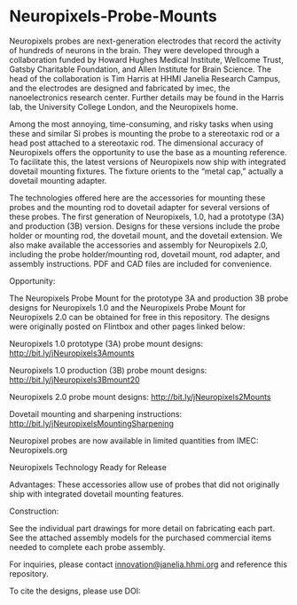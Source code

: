 # Neuropixels-Probe-Mounts

Neuropixels probes are next-generation electrodes that record the activity of hundreds of neurons in the brain. They were developed through a collaboration funded by Howard Hughes Medical Institute, Wellcome Trust, Gatsby Charitable Foundation, and Allen Institute for Brain Science. The head of the collaboration is Tim Harris at HHMI Janelia Research Campus, and the electrodes are designed and fabricated by imec, the nanoelectronics research center. Further details may be found in the Harris lab, the University College London, and the Neuropixels home. 

Among the most annoying, time-consuming, and risky tasks when using these and similar Si probes is mounting the probe to a stereotaxic rod or a head post attached to a stereotaxic rod.  The dimensional accuracy of Neuropixels offers the opportunity to use the base as a mounting reference. To facilitate this, the latest versions of Neuropixels now ship with integrated dovetail mounting fixtures.  The fixture orients to the “metal cap,” actually a dovetail mounting adapter.

The technologies offered here are the accessories for mounting these probes and the mounting rod to dovetail adapter for several versions of these probes. The first generation of Neuropixels, 1.0, had a prototype (3A) and production (3B) version. Designs for these versions include the probe holder or mounting rod, the dovetail mount, and the dovetail extension.  We also make available the accessories and assembly for Neuropixels 2.0, including the probe holder/mounting rod, dovetail mount, rod adapter, and assembly instructions. PDF and CAD files are included for convenience.

Opportunity:

The Neuropixels Probe Mount for the prototype 3A and production 3B probe designs for Neuropixels 1.0 and the Neuropixels Probe Mount for Neuropixels 2.0 can be obtained for free in this repository. The designs were originally posted on Flintbox and other pages linked below:

Neuropixels 1.0 prototype (3A) probe mount designs: http://bit.ly/jNeuropixels3Amounts

Neuropixels 1.0 production (3B) probe mount designs: http://bit.ly/jNeuropixels3Bmount20

Neuropixels 2.0 probe mount designs: http://bit.ly/jNeuropixels2Mounts

Dovetail mounting and sharpening instructions: http://bit.ly/jNeuropixelsMountingSharpening

Neuropixel probes are now available in limited quantities from IMEC: Neuropixels.org

Neuropixels Technology Ready for Release


Advantages: These accessories allow use of probes that did not originally ship with integrated dovetail mounting features. 

Construction: 

See the individual part drawings for more detail on fabricating each part. See the attached assembly models for the purchased commercial items needed to complete each probe assembly.


For inquiries, please contact innovation@janelia.hhmi.org and reference this repository.

To cite the designs, please use DOI: 
